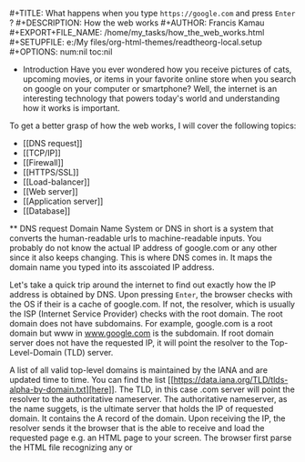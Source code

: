 #+TITLE: What happens when you type `https://google.com` and press `Enter` ?
#+DESCRIPTION: How the web works
#+AUTHOR: Francis Kamau
#+EXPORT+FILE_NAME: /home/my_tasks/how_the_web_works.html
#+SETUPFILE: e:/My files/org-html-themes/readtheorg-local.setup
#+OPTIONS: num:nil toc:nil
* Introduction
Have you ever wondered how you receive pictures of cats, upcoming movies,
or items in your favorite online store when you search on google on your computer
or smartphone? Well, the internet is an interesting technology that powers
today's world and understanding how it works is important.

To get a better grasp of how the web works, I will cover the following topics:
- [[DNS request]]
- [[TCP/IP]]
- [[Firewall]]
- [[HTTPS/SSL]]
- [[Load-balancer]]
- [[Web server]]
- [[Application server]]
- [[Database]]

** DNS request
Domain Name System or DNS in short is a system that converts the human-readable
urls to machine-readable inputs. You probably do not know the actual IP address
of google.com or any other since it also keeps changing. This is where DNS comes
in. It maps the domain name you typed into its asscoiated IP address.

Let's take a quick trip around the internet to find out exactly how the IP address
is obtained by DNS. Upon pressing `Enter`, the browser checks with the OS if
their is a cache of google.com. If not, the resolver, which is usually the ISP 
(Internet Service Provider) checks with the root domain. The root domain does
not have subdomains. For example, google.com is a root domain but www in
www.google.com is the subdomain. If root domain server does not have the requested
IP, it will point the resolver to the Top-Level-Domain (TLD) server.

A list of all valid top-level domains is maintained by the IANA and are updated time to
time. You can find the list [[https://data.iana.org/TLD/tlds-alpha-by-domain.txt][here]]. The TLD, in this case .com server will point the
resolver to the authoritative nameserver. The authoritative nameserver, as the
name suggets, is the ultimate server that holds the IP of requested domain. It
contains the A record of the domain. Upon receiving the IP, the resolver sends it the browser that is the able to receive
and load the requested page e.g. an HTML page to your screen. The browser first parse the HTML file
recognizing any <link> or <script> elements. It then builds a DOM tree for HTML,
CSSOM for css and executes parsed javascript and during this process, a visual
representation of the page appears on the monitor.
 It is also important to note that while the resolver is moviing around requesting for information,
it saves each information so that it does not make many trips
searching for the same domain. So, if you request google.com after a few seconds
or minutes, your browser will quickly load the page since it has that cache.
Another point to note is the amount the resolver keeps this information or Time
To Live (TTL). If say the TTL for a domain is 1 day, that is how long the
resolver will cache the domain before making another trip.

** TCP/IP
Now that you have a clear picture of how the browser is able to display a page
when you search for a domain, let us get into the finer details because the DNS
is not the only one system invloved in the internet.

Transimmition Control Protocol/Internet Protocol is a suite of protocols that
define how computers communicate over the internet or private network. Simply put,
they are rules that computers must follow for communication to be established and
successfully executed.

TCP is a reliable protocol used in the network. It is reliable because it
esnures that data packets are not lost during communication isssues. It
provides a 3-way style that first begins a synchronization (SYN), synchronization
and acknowledgment (SYN+ACK), and finally acknowledgment (ACK). Most protocols
such as SSH, HTTP, HTTPS, Telnet etc use TCP. It's counterpart, User Datagram
Protocol (UDP) is unreliable but also critical in the web. For instance,
it used in real-time events such as online games, zoom meetings etc. In such case,
if a packet is dropped during communication, it is not replaced by a similar
one since the exprerience will feel awkward.

While on this topic, let us also understand the Open Systems Interconnection
model (OSI) since TCP/IP and other technologies are described in it.The OSI model is a *conceptual* model that describes the functions of a telecommunication
system without any regard to their basic structure and technology. In other words,
it is a model that helps us understand the complex telecommunication system by defining
it in several layers. It does not specify how different technologies should be made.
Furthemore, one protocol can be found in several layers. For instance, in TCP/IP,
if we are talking about IPs, then we are operating at Network layer. On the other
hand, ports will operate at Transport layer.

There are 7 layers:
| Application  |7
| Presentation |6
| Session      |5
| Transport    |4
| Network      |3
| Data link    |2
| Physical     |1

Since TCP/IP defines how computers communicate to transfer data, the transport
layer is present here.

** Firewall
The core function of a firewall is to monitor incoming and outgoing traffic in a
network system. Firewalls can be found in diffrent OSI layers. For instance,
Next Generation Firewall is an *application(layer 7)* firewall that is more sophisticated
that normal firewalls since it can also conduct deep-packet inspection, inspect encrypted
traffci, and has an intrusion prevention system. A traditional firewall that simply filters
IP and ports at layers 3 and 4. It is also important to note that the configuration of a firewall
will determine how it can be described in the model.

** HTTPS/SSL
HyperText Transfer Protocol Secure (HTTPS) and Secure Socket Layer (SSL)
are used together to secure the communication between the browser and servers.
HTTPS was developed to address the insecurities of HTTP since data over the latter
is visible to sniffing tools. As such, sensitive information such as passwords or
bank details can be retrieved by hackers.

HTTPS/SSL uses certificates issues by a certificate authority. There are a
number of authorities that one must pay but a free one such as Let's Encrypt
is also available. The certificate is installed on a web server or load balancer
and private keys among other keys along the chain of authority are also created.

The server sends the certificate to the browser and the browser verifies the
the authenticity of certificate. A padlock usually appears on the url bar
indicating that the domain is safe. Remember the OSI model above? HTTPS/SSL
lives in the *application* layer.

SSL may be terminated at the load balancer to allow web servers to do their job.
This is because decrypting and encrypting keys expends system resources and given that
web servers are tasked with huge requests, extending HTTPS/SSL into them might slow
them if they are not fully equipped to handle such kind of load. As such, the load-balancer
communicates with webserves via HTTP in a protected network of firewalls.

** Load-balancer
Earlier, I mentioned that certificate can be installed on a load-balancer. But
what exactly is a load-balancer? Well, as the name suggest, if you thought of it
as a system that balances loads, then your are right.

In web infrastructure, designing a network system that meets varying demands
is critical in ensuring users are served without delays and that existing systems
are not overworked.

Let us assume that you have a single web server for your site. When traffic
increases and more users start visiting your page, your server will be overwhelmed
leading to failures in serving pages. Additionally, it this current system provides
a single-point-of-failure (SPOF) since if the server fails, every other thing beomes
unavailable and users will not be served. This is where load-balancers come in.

At its core, a load-balancer ensures that no single web server does all the heavy-
lifting. A number of algorithims exist that define how the balancing should be done.
HAProxy is a load-balancer that uses round-robin algorith by default. Round-robin
alternates between web servers such that if you have two web servers, the browser
will be served by the first server then the second and back to the first server.

As you can see, a load-balancer ensures that the there is high availability of
resources since the load of serving pages and other files is fairly distributed.

** Web server
For anyone to understand what a web server is, it is important to first grasp the
meaning of a server. Put it simply, a server can be a device, physical or virtual
or a computer program that provides functionality for other programs or devices knwon as clients.
As such, a web server is a software that provides web functionality to clients. Wen servers
and other servers are usually found in data centers whos function is to manage servers.
A web server serves a number of files including HTML pages to clients. The files being
served by a web server as sent to the user just as they are without modification.
That is, the files are static. If there is any modification of files or the server
must interact with another application such as a database, then the server becomes an application server.
Examples of popular web servers include Nginx and Apache.

Servers utilize process for normal operations. As noted on the [[https://www.gnu.org/software/libc/manual/html_node/Processes.html#Processes][GNU website]], a process
is the primitive unit for system resource allocation. Also, a process executes a
program and multiple process can execute the same program. Child processes are created
from a parent process and can start or stop without affecting its parent process.
Servers such as Apache spawn child processes to manage the number of requests made by users.
If a limit that a child process executes is reached, anoter child process is created
to execute the same program.

** Application server
As noted above, an application server provides additional functionality compared to
a web server. If a request requires information from a databse, the web server sends
that dynamic request the application server that then fetches from the database. Response
is then sent back to the web server and finally to the browser. An application server
sits between a web server and a database and serves applications.

** Database
A database is a collection of information stored and organized in such a way that
it can be easily retrieved, updated, and managed. One can store information about users in a
file but it would be a hassle retrieving and managing records of millions or bilions of users.
That is where databases come in because a good database is scalable. A good database should be *ACID*. That is;
- Acidity: If a transaction happens to fail, it woukd appear as if it never happened
- Consistency: data abides by a defined set of rules and if not, then the transaction
  fails
- Isolation: when two operations are done simultaneously, the result would be as if
  they were ran consecutively. If a file storage was used, isolation would not be
  achieved since the latter operation will fetch an outdated record.
- Durability: data is persistently stored. It is not lost when a server is shutdown and
  restarted again.

*** Types of Databases
A relational database is the most common type of database. A relational database links
records of tables together in the sense that a relation is established. Structure Query
Language (SQL) syntax is used various operations that interact with the database.
Examples of relational databases icnlude MySQL, PostgreSQL. NoSQL (non-relational)
databases include MongoDB and Redis among others. MongoDB offers a document database
that stores information in JSON format on disk while Redis is an in-memory type od database
known for its strong caching and low latency speed because data is store in-memory rather
than on hard disk.

In web infrastructure design, a system could have a master-slave architecture to provide
load balancing and ensure high availability. The master database usually has the write
access and the slave ones read access. Records in the master are copied over to the slaves
but read operations are only done on slave databases so as not to overwhelm the master
database.

SQL has been around for many years and will continue to do so because of its role in
relational databases. The language may be startling if you are new but it becomes
way exciting when you learn how powerful it is. From retrieving any amounts of record to
performing different types of joins on different databases, SQL is one powerful language.

Another way of interacting with a relational database involves the use of Object
Relation Mappers (ORM). ORM libraries such as SQLAlchemy allows softaware engineers to interact
with databases without constructing SQL syntax. By using the awesome language of Python,
one can easily abstract a database on a high-level. And since everything in Python is
an object :), records stored in tables are turned into objects. For instance, I wrote the below
code to print all states in a database by order of their id using SQL and Python with
the latter applying SQLAlchemy library.

#+BEGIN_SRC sql
SELECT id, name FROM states ORDER BY id;
#+END_SRC

#+BEGIN_SRC python
    Base.metadata.create_all(engine)
	session = Session(engine)
	for state in session.query(State).order_by(State.id).all():
	    print("{}: {}".format(state.id, state.name))
	session.close()
#+END_SRC

* Conclusion
Let us recap what we have read today. Upon pressing Enter to browse the internet,
a request is sent to obtain the IP and a response is provided after a successful DNS query.
DNS is important as it converts domain names to their respective IP addresses.TCP/IP is a suite of protocols that define rules
of how computers over the internet and private network should follow for proper communication.
An OSI model has 7 layers and is conceptual and helps us understand the functions of network system.
HTTPS/SSL ensure that network traffic is secure through the use of certificates.
A load-balancer ensures high availability of functionality of servers by switching requests
to different configured web/app servers. A web server serves static pages while an application
server serves dynamic content. Finally, we looked at databases and saw the different
database technologies used to store and retrieve information. With all this in mind,
one should be noow able to understand how the fundamentals of how web works.
